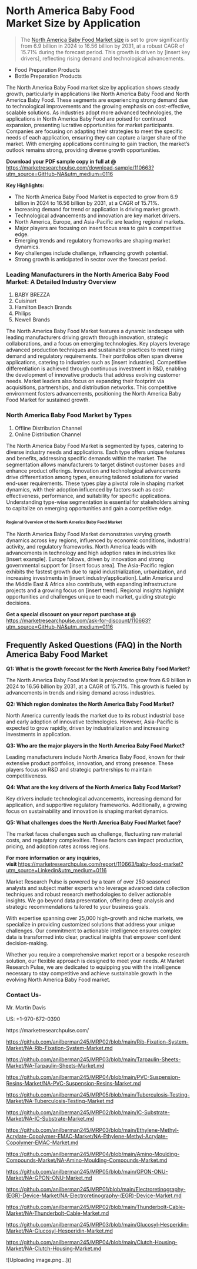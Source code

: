 <h1>North America Baby Food Market&nbsp;Size by Application</h1><blockquote><p>The <a href="https://marketresearchpulse.com/download-sample/110663?utm_source=GitHub-NA&amp;utm_medium=0116">North America Baby Food Market size</a> is set to grow significantly from 6.9 billion in 2024 to 16.56 billion by 2031, at a robust CAGR of 15.71% during the forecast period. This growth is driven by [insert key drivers], reflecting rising demand and technological advancements.</p></blockquote><ul><li>Food Preparation Products <li> Bottle Preparation Products</li></ul><p>The North America Baby Food market size by application shows steady growth, particularly in applications like North America Baby Food and North America Baby Food. These segments are experiencing strong demand due to technological improvements and the growing emphasis on cost-effective, scalable solutions. As industries adopt more advanced technologies, the applications in North America Baby Food are poised for continued expansion, presenting lucrative opportunities for market participants. Companies are focusing on adapting their strategies to meet the specific needs of each application, ensuring they can capture a larger share of the market. With emerging applications continuing to gain traction, the market’s outlook remains strong, providing diverse growth opportunities.</p><p><strong>Download your PDF sample copy in full at @ </strong><a href="https://marketresearchpulse.com/download-sample/110663?utm_source=GitHub-NA&amp;utm_medium=0116">https://marketresearchpulse.com/download-sample/110663?utm_source=GitHub-NA&amp;utm_medium=0116</a></p><p><strong>Key Highlights: </strong></p><ul><li>The North America Baby Food Market is expected to grow from 6.9 billion in 2024 to 16.56 billion by 2031, at a CAGR of 15.71%.</li><li>Increasing demand for trend or application is driving market growth.</li><li>Technological advancements and innovation are key market drivers.</li><li>North America, Europe, and Asia-Pacific are leading regional markets.</li><li>Major players are focusing on insert focus area to gain a competitive edge.</li><li>Emerging trends and regulatory frameworks are shaping market dynamics.</li><li>Key challenges include challenge, influencing growth potential.</li><li>Strong growth is anticipated in sector over the forecast period.</li></ul><h3>Leading Manufacturers in the North America Baby Food Market: A Detailed Industry Overview</h3><ol><li>BABY BREZZA</li><li>Cuisinart</li><li>Hamilton Beach Brands</li><li>Philips</li><li>Newell Brands</li></ol><div class="flex max-w-full flex-col flex-grow"><div class="min-h-8 text-message flex w-full flex-col items-end gap-2 whitespace-normal break-words [.text-message+&amp;]:mt-5" dir="auto" data-message-author-role="assistant" data-message-id="fd8432e4-4910-450d-b182-61b7bfb0a01f" data-message-model-slug="gpt-4o"><div class="flex w-full flex-col gap-1 empty:hidden first:pt-[3px]"><div class="markdown prose w-full break-words dark:prose-invert light"><p>The North America Baby Food Market features a dynamic landscape with leading manufacturers driving growth through innovation, strategic collaborations, and a focus on emerging technologies. Key players leverage advanced production techniques and sustainable practices to meet rising demand and regulatory requirements. Their portfolios often span diverse applications, catering to industries such as [insert industries]. Competitive differentiation is achieved through continuous investment in R&amp;D, enabling the development of innovative products that address evolving customer needs. Market leaders also focus on expanding their footprint via acquisitions, partnerships, and distribution networks. This competitive environment fosters advancements, positioning the North America Baby Food Market for sustained growth.</p></div></div></div></div><h3>North America Baby Food Market by Types</h3><ol><li>Offline Distribution Channel <li> Online Distribution Channel</li></ol><div class="flex max-w-full flex-col flex-grow"><div class="min-h-8 text-message flex w-full flex-col items-end gap-2 whitespace-normal break-words [.text-message+&amp;]:mt-5" dir="auto" data-message-author-role="assistant" data-message-id="084470be-0bb7-4664-bddf-5156b4f41249" data-message-model-slug="gpt-4o-mini"><div class="flex w-full flex-col gap-1 empty:hidden first:pt-[3px]"><div class="markdown prose w-full break-words dark:prose-invert light"><p>The North America Baby Food Market is segmented by types, catering to diverse industry needs and applications. Each type offers unique features and benefits, addressing specific demands within the market. The segmentation allows manufacturers to target distinct customer bases and enhance product offerings. Innovation and technological advancements drive differentiation among types, ensuring tailored solutions for varied end-user requirements. These types play a pivotal role in shaping market dynamics, with their adoption influenced by factors such as cost-effectiveness, performance, and suitability for specific applications. Understanding type-wise segmentation is essential for stakeholders aiming to capitalize on emerging opportunities and gain a competitive edge.</p></div></div></div></div><h3><span style="font-size: 11px;">Regional Overview of the North America Baby Food Market</span></h3><div class="flex max-w-full flex-col flex-grow"><div class="min-h-8 text-message flex w-full flex-col items-end gap-2 whitespace-normal break-words [.text-message+&amp;]:mt-5" dir="auto" data-message-author-role="assistant" data-message-id="e9038762-ce64-4e30-91c9-9bd413514231" data-message-model-slug="gpt-4o-mini"><div class="flex w-full flex-col gap-1 empty:hidden first:pt-[3px]"><div class="markdown prose w-full break-words dark:prose-invert light"><p>The North America Baby Food Market demonstrates varying growth dynamics across key regions, influenced by economic conditions, industrial activity, and regulatory frameworks. North America leads with advancements in technology and high adoption rates in industries like [insert example]. Europe follows, driven by innovation and strong governmental support for [insert focus area]. The Asia-Pacific region exhibits the fastest growth due to rapid industrialization, urbanization, and increasing investments in [insert industry/application]. Latin America and the Middle East &amp; Africa also contribute, with expanding infrastructure projects and a growing focus on [insert trend]. Regional insights highlight opportunities and challenges unique to each market, guiding strategic decisions.</p></div></div></div></div><p><strong>Get a special discount on your report purchase at @ </strong><a href="https://marketresearchpulse.com/ask-for-discount/110663?utm_source=GitHub-NA&amp;utm_medium=0116">https://marketresearchpulse.com/ask-for-discount/110663?utm_source=GitHub-NA&amp;utm_medium=0116</a></p><h2>Frequently Asked Questions (FAQ) in the North America Baby Food Market</h2><p><strong>Q1: What is the growth forecast for the North America Baby Food Market?</strong></p><p>The North America Baby Food Market is projected to grow from 6.9 billion in 2024 to 16.56 billion by 2031, at a CAGR of 15.71%. This growth is fueled by advancements in trends and rising demand across industries.</p><p><strong>Q2: Which region dominates the North America Baby Food Market?</strong></p><p>North America currently leads the market due to its robust industrial base and early adoption of innovative technologies. However, Asia-Pacific is expected to grow rapidly, driven by industrialization and increasing investments in application.</p><p><strong>Q3: Who are the major players in the North America Baby Food Market?</strong></p><p>Leading manufacturers include North America Baby Food, known for their extensive product portfolios, innovation, and strong presence. These players focus on R&amp;D and strategic partnerships to maintain competitiveness.</p><p><strong>Q4: What are the key drivers of the North America Baby Food Market?</strong></p><p>Key drivers include technological advancements, increasing demand for application, and supportive regulatory frameworks. Additionally, a growing focus on sustainability and innovation is shaping market dynamics.</p><p><strong>Q5: What challenges does the North America Baby Food Market face?</strong></p><p>The market faces challenges such as challenge, fluctuating raw material costs, and regulatory complexities. These factors can impact production, pricing, and adoption rates across regions.</p><p><strong>For more information or any inquiries, visit&nbsp;</strong><a href="https://marketresearchpulse.com/report/110663/baby-food-market?utm_source=Linkedin&utm_medium=0116">https://marketresearchpulse.com/report/110663/baby-food-market?utm_source=Linkedin&utm_medium=0116</a></p><p>Market Research Pulse is powered by a team of over 250 seasoned analysts and subject matter experts who leverage advanced data collection techniques and robust research methodologies to deliver actionable insights. We go beyond data presentation, offering deep analysis and strategic recommendations tailored to your business goals.</p><p>With expertise spanning over 25,000 high-growth and niche markets, we specialize in providing customized solutions that address your unique challenges. Our commitment to actionable intelligence ensures complex data is transformed into clear, practical insights that empower confident decision-making.</p><p>Whether you require a comprehensive market report or a bespoke research solution, our flexible approach is designed to meet your needs. At Market Research Pulse, we are dedicated to equipping you with the intelligence necessary to stay competitive and achieve sustainable growth in the evolving North America Baby Food market.</p><h3><strong>Contact Us-</strong></h3><p>Mr. Martin Davis</p><p>US: +1-970-672-0390</p><p>https://marketresearchpulse.com/</p><p><a href="https://github.com/anilberman245/MRP02/blob/main/Rib-Fixation-System-Market/NA-Rib-Fixation-System-Market.md">https://github.com/anilberman245/MRP02/blob/main/Rib-Fixation-System-Market/NA-Rib-Fixation-System-Market.md</a></p><p><a href="https://github.com/anilberman245/MRP03/blob/main/Tarpaulin-Sheets-Market/NA-Tarpaulin-Sheets-Market.md">https://github.com/anilberman245/MRP03/blob/main/Tarpaulin-Sheets-Market/NA-Tarpaulin-Sheets-Market.md</a></p><p><a href="https://github.com/anilberman245/MRP04/blob/main/PVC-Suspension-Resins-Market/NA-PVC-Suspension-Resins-Market.md">https://github.com/anilberman245/MRP04/blob/main/PVC-Suspension-Resins-Market/NA-PVC-Suspension-Resins-Market.md</a></p><p><a href="https://github.com/anilberman245/MRP05/blob/main/Tuberculosis-Testing-Market/NA-Tuberculosis-Testing-Market.md">https://github.com/anilberman245/MRP05/blob/main/Tuberculosis-Testing-Market/NA-Tuberculosis-Testing-Market.md</a></p><p><a href="https://github.com/anilberman245/MRP02/blob/main/IC-Substrate-Market/NA-IC-Substrate-Market.md">https://github.com/anilberman245/MRP02/blob/main/IC-Substrate-Market/NA-IC-Substrate-Market.md</a></p><p><a href="https://github.com/anilberman245/MRP03/blob/main/Ethylene-Methyl-Acrylate-Copolymer-EMAC-Market/NA-Ethylene-Methyl-Acrylate-Copolymer-EMAC-Market.md">https://github.com/anilberman245/MRP03/blob/main/Ethylene-Methyl-Acrylate-Copolymer-EMAC-Market/NA-Ethylene-Methyl-Acrylate-Copolymer-EMAC-Market.md</a></p><p><a href="https://github.com/anilberman245/MRP04/blob/main/Amino-Moulding-Compounds-Market/NA-Amino-Moulding-Compounds-Market.md">https://github.com/anilberman245/MRP04/blob/main/Amino-Moulding-Compounds-Market/NA-Amino-Moulding-Compounds-Market.md</a></p><p><a href="https://github.com/anilberman245/MRP05/blob/main/GPON-ONU-Market/NA-GPON-ONU-Market.md">https://github.com/anilberman245/MRP05/blob/main/GPON-ONU-Market/NA-GPON-ONU-Market.md</a></p><p><a href="https://github.com/anilberman245/MRP01/blob/main/Electroretinography-(EGR)-Device-Market/NA-Electroretinography-(EGR)-Device-Market.md">https://github.com/anilberman245/MRP01/blob/main/Electroretinography-(EGR)-Device-Market/NA-Electroretinography-(EGR)-Device-Market.md</a></p><p><a href="https://github.com/anilberman245/MRP02/blob/main/Thunderbolt-Cable-Market/NA-Thunderbolt-Cable-Market.md">https://github.com/anilberman245/MRP02/blob/main/Thunderbolt-Cable-Market/NA-Thunderbolt-Cable-Market.md</a></p><p><a href="https://github.com/anilberman245/MRP03/blob/main/Glucosyl-Hesperidin-Market/NA-Glucosyl-Hesperidin-Market.md">https://github.com/anilberman245/MRP03/blob/main/Glucosyl-Hesperidin-Market/NA-Glucosyl-Hesperidin-Market.md</a></p><p><a href="https://github.com/anilberman245/MRP04/blob/main/Clutch-Housing-Market/NA-Clutch-Housing-Market.md">https://github.com/anilberman245/MRP04/blob/main/Clutch-Housing-Market/NA-Clutch-Housing-Market.md</a></p>
![Uploading image.png…]()
